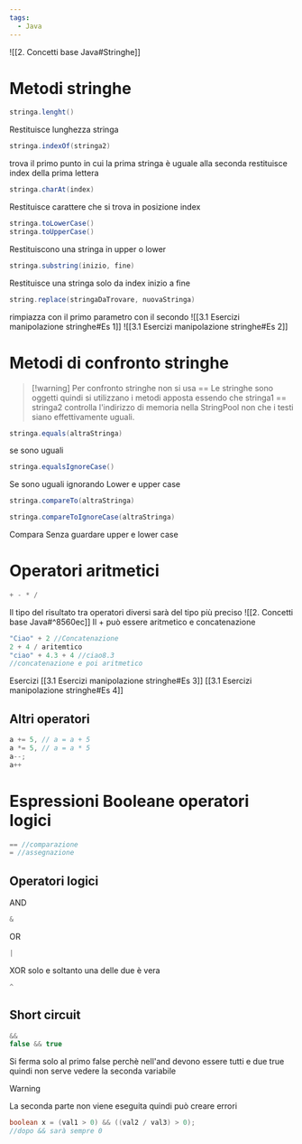 ```yaml
---
tags:
  - Java
---
```

![[2. Concetti base Java#Stringhe]]
# Metodi stringhe 
```Java
stringa.lenght()
```
Restituisce lunghezza stringa

```Java
stringa.indexOf(stringa2)
```
trova il primo punto in cui la prima stringa è uguale alla seconda
restituisce index della prima lettera

```Java
stringa.charAt(index)
```
Restituisce carattere che si trova in posizione index

```Java
stringa.toLowerCase()
stringa.toUpperCase()
```
Restituiscono una stringa in upper o lower

```Java
stringa.substring(inizio, fine)
```
Restituisce una stringa solo da index inizio a fine

```Java
string.replace(stringaDaTrovare, nuovaStringa)
```
rimpiazza con il primo parametro con il secondo
![[3.1 Esercizi manipolazione stringhe#Es 1]]
![[3.1 Esercizi manipolazione stringhe#Es 2]]
# Metodi di confronto stringhe
>[!warning] Per confronto stringhe non si usa ==
>Le stringhe sono oggetti quindi si utilizzano i metodi apposta essendo che stringa1 == stringa2 controlla l'indirizzo di memoria nella StringPool non che i testi siano effettivamente uguali.

```Java
stringa.equals(altraStringa)
```
se sono uguali
```Java
stringa.equalsIgnoreCase()
```
Se sono uguali ignorando Lower e upper case
```Java
stringa.compareTo(altraStringa)
```

```Java
stringa.compareToIgnoreCase(altraStringa)
```
Compara Senza guardare upper e lower case

# Operatori aritmetici
```Java
+ - * /
```
Il tipo del risultato tra operatori diversi sarà del tipo più preciso ![[2. Concetti base Java#^8560ec]]
Il + può essere aritmetico e concatenazione
```Java
"Ciao" + 2 //Concatenazione
2 + 4 / aritemtico
"ciao" + 4.3 + 4 //ciao8.3
//concatenazione e poi aritmetico
```
Esercizi
[[3.1 Esercizi manipolazione stringhe#Es 3]]
[[3.1 Esercizi manipolazione stringhe#Es 4]]
## Altri operatori 
```Java
a += 5, // a = a + 5
a *= 5, // a = a * 5 
a--;
a++
```
# Espressioni Booleane operatori logici
```Java
== //comparazione
= //assegnazione
```

## Operatori logici 
AND
```Java
&
```
OR
```Java
|
```
XOR solo e soltanto una delle due è vera
```Java
^
```
## Short circuit
```Java
&&
false && true
```
Si ferma solo al primo false perchè nell'and devono essere tutti e due true quindi non serve vedere la seconda variabile

> [!warning]
> La seconda parte non viene eseguita quindi può creare errori
> ```Java
> boolean x = (val1 > 0) && ((val2 / val3) > 0);
> //dopo && sarà sempre 0
> ```

